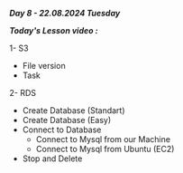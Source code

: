 _**Day 8 - 22.08.2024 Tuesday**_

_**Today's Lesson video :**_

1- S3
- File version
- Task

2- RDS
- Create Database (Standart)
- Create Database (Easy)
- Connect to Database
  - Connect to Mysql from our Machine
  - Connect to Mysql from Ubuntu (EC2)
- Stop and Delete
